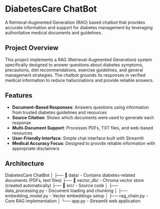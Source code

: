 # DiabetesCare ChatBot 

A Retrieval-Augmented Generation (RAG) based chatbot that provides accurate information and support for diabetes management by leveraging authoritative medical documents and guidelines.

##  Project Overview

This project implements a RAG (Retrieval-Augmented Generation) system specifically designed to answer questions about diabetes symptoms, precautions, diet recommendations, exercise guidelines, and general management strategies. The chatbot grounds its responses in verified medical information to reduce hallucinations and provide reliable answers.

##  Features

- **Document-Based Responses**: Answers questions using information from trusted diabetes guidelines and resources
- **Source Citation**: Shows which documents were used to generate each response
- **Multi-Document Support**: Processes PDFs, TXT files, and web-based resources
- **User-Friendly Interface**: Simple chat interface built with Streamlit
- **Medical Accuracy Focus**: Designed to provide reliable information with appropriate disclaimers

##  Architecture
DiabetesCare ChatBot
│
├── 📁 data/ - Contains diabetes-related documents (PDFs, text files)
├── 📁 vector_db/ - Chroma vector store (created automatically)
├── 📁 src/ - Source code
│ ├── data_processing.py - Document loading and chunking
│ ├── embedding_model.py - Vector embeddings setup
│ ├── rag_chain.py - Core RAG implementation
│ └── app.py - Streamlit web application